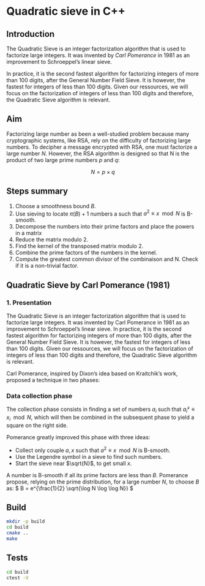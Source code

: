 # Quadratic sieve in C++

## Introduction
The Quadratic Sieve is an integer factorization algorithm that is used to factorize large integers. It was invented by *Carl Pomerance* in 1981 as an improvement to Schroeppel’s linear sieve. 

In practice, it is the second fastest algorithm for factorizing integers of more than 100 digits, after the General Number Field Sieve. It is however, the fastest for integers of less than 100 digits. Given our ressources, we will focus on the factorization of integers of less than 100 digits and therefore, the Quadratic Sieve algorithm is relevant.



## Aim

Factorizing large number as been a well-studied problem because many cryptographic systems, like
RSA, rely on the difficulty of factorizing large numbers. To decipher a message encrypted with RSA, one must factorize a large number $N$. However, the RSA algorithm is designed so that N is the product of two large prime numbers $p$ and $q$:

$$N=p \times q$$



## Steps summary

1. Choose a smoothness bound $B$.
2. Use sieving to locate $π(B)+1$ numbers a such that $a^2≡ x \mod N$ is B-smooth.
3. Decompose the numbers into their prime factors and place the powers in a matrix
4. Reduce the matrix modulo 2.
5. Find the kernel of the transposed matrix modulo 2.
6. Combine the prime factors of the numbers in the kernel.
7. Compute the greatest common divisor of the combinaison and N. Check if it is a non-trivial factor.

## Quadratic Sieve by Carl Pomerance (1981)

### 1. Presentation
The Quadratic Sieve is an integer factorization algorithm that is used to factorize large integers. It was invented by Carl Pomerance in 1981 as an improvement to Schroeppel’s linear sieve. In practice, it is the second fastest algorithm for factorizing integers of more than 100 digits, after the General
Number Field Sieve. It is however, the fastest for integers of less than 100 digits. Given our ressources, we will focus on the factorization of integers of less than 100 digits and therefore, the Quadratic Sieve algorithm is relevant.

<!-- ### 2. Aim

Factorizing large number as been a well-studied problem because many cryptographic systems, like RSA, rely on the difficulty of factorizing large numbers.
To decipher a message encrypted with RSA, one must factorize a large number N . However, the RSA algorithm is designed so that N is the product of two large prime numbers p and q:

$N =p×q$ -->

Carl Pomerance, inspired by Dixon’s idea based on Kraitchik’s work, proposed a technique in two phases:

### Data collection phase

The collection phase consists in finding a set of numbers $a_i$ such that $a_i² ≡ x_i \mod N$, which will then be combined in the subsequent phase to yield a square on the right side.


Pomerance greatly improved this phase with three ideas:
- Collect only couple ${a, x}$ such that $a^2 ≡ x \mod N$ is B-smooth.
- Use the Legendre symbol in a sieve to find such numbers.
- Start the sieve near $\sqrt{N}$, to get small $x$.

A number is B-smooth if all its prime factors are less than $B$. Pomerance propose, relying on the prime distribution, for a large number $N$, to choose $B$ as:
$
B = e^{\frac{1}{2}  \sqrt{\log N \log \log N}}
$


## Build

```bash
mkdir -p build
cd build
cmake ..
make
```

## Tests

```bash
cd build
ctest -V
```